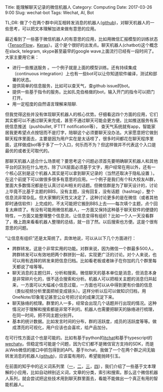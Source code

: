 Title: 能理解聊天记录的微信机器人
Category: Computing
Date: 2017-03-26 9:00
Slug: wechat-bot
Tags: Wechat, AI, Bot

TL;DR: 做了个在两个群中间互相转发消息的机器人([github](https://github.com/grapeot/WechatForwardBot))，对聊天机器人的一些思考，可以把文本理解加进来做有意思的应用。

最近看到了一些基于微信机器人的有意思的应用，比如用微信汇报模型的训练状态（[TensorFlow](https://zhuanlan.zhihu.com/p/25597975)，[Keras](https://zhuanlan.zhihu.com/p/25670072)）。这个是个很好的出发点。聊天机器人(chatbot)这个概念在slack, telegram, skype甚至最早的google wave上面流行已经有一段时间了。大家主要用它来：

* 进行一些推送服务 。一个例子就是上面的模型训练。还有持续集成（continuous integration）上也有一些bot可以让你知道软件编译，测试和部署的状态。
* 提供简单的信息服务，比如可以查天气，查github issue的bot。
* 提供一些基于指令的服务。比如扎克伯格做的bot，输入开门的指令可以把门打开。
* 用一定程度的自然语言理解来陪聊.

但我觉得这些并没有体现聊天机器人的核心优势。仔细看这四个方面的应用，它们其实都可以不通过聊天来完成，甚至不通过聊天可能会更方便。比如推送服务有系统信息推送（pushbullet, IFTTT notification等）， 查天气系统就有app，智能家居我更希望点点按钮而不是打字，陪聊这个必须要聊天没办法。大家愿意把它做到聊天程序里面去，主要是因为用户实在是太话唠了，很多时间都花在聊天程序里面，这样做成bot等于多了一个入口，何乐而不为？但这样做并不代表这个入口是最优的或者无可取代的。

那聊天机器人适合什么场景呢？要思考这个问题必须首先要明确聊天机器人和其他平台的区别在什么地方。除了UX层面必须基于文字，用户经常在用以外，还有一个核心区别是这个机器人其实是可以拿到聊天记录的（当然还取决于隐私设置 ）。在这个前提下可以做很多很多有意思的应用。一个例子是我们有个科大校友AI群，里面大多数情况都是在认真讨论AI相关的话题。但微信群是为了聊天设计的，讨论上毕竟不比基于主题的BBS，没有主题，没有回复，没有话题（hashtag），整个信息流非常杂乱。但大家懒的天性又决定了，这种讨论更多的是在微信（或者其他即时通信软件）上完成的，不太可能把它搬到BBS上去——每次填个主题，点个回复太麻烦了。有没有可能用微信机器人，一方面又保持这种基于聊天软件的便捷的特性，一方面又能整理整个信息流，让信息变得有组织？比如一个人一天没看群了，晚上跑来看看机器人整理的总结，就一目了然。以后搜索也方便。这是个很有意思的问题。

“让信息有组织”还是太笼统了。具体地说，可以从以下几个方面进行：

* 跨群转发。这是个非常实用的功能。对群来说，因为微信一个群最多500人， 跨群转发可以有效地把两个群拼到一起，实现更广泛的讨论。对个人来说，也可以用有选择的转发来把信息归档。比如看老板或者妹子在你加的几个群里每天都说了啥等等。
* 聊天消息的主题归并，分析和搜索。微信聊天的基本单位是消息，但消息本身是非常碎片化的，很不适合搜索和分析。机器人可以把相关主题的消息归并起来，一方面可以大幅减小信息过载，一方面也可以从中得到更有价值的信息（类似视频分析里面把帧变成镜头）。这样分析以后可以做知识归档，用OneNote/印象笔记甚至公众号把讨论的成果沉淀下来。 
* 聊天脉络的梳理。群里的人一多，经常会出现几个话题并行出现的情况。这种情况对于理解和搜索都是非常不利的。机器人也需要把聊天的脉络进行梳理，在同一时间，把不同主题分别开。
* 基本的统计数据。比如发言时间的分布，群的活跃度，成员的活跃度等等。做成漂亮的可视化，用户应该也会喜欢，给产品加分。

在可行性方面这个也是可能的。比如有基于python的[itchat](https://github.com/littlecodersh/ItChat)和基于typescript的[wechaty](https://github.com/Chatie/wechaty)。但稳定性可能是个问题，因为它们都不是微信官方支持的SDK，而是从Web微信的接口中抓包得到的API。基于itchat，我做了一个在两个群之间无脑转发消息的机器人([github](https://github.com/grapeot/WechatForwardBot))，应该蛮有用的，希望能抛砖引玉。

在前面的知乎中的近义词系列里（[一](https://zhuanlan.zhihu.com/p/23360840)，[二](https://zhuanlan.zhihu.com/p/23415929)，[三](https://zhuanlan.zhihu.com/p/23831128)，[四](https://zhuanlan.zhihu.com/p/23891151)），我们介绍了一些基于文本理解的小应用，比如自动辨别近义词，文章的分类，索引和搜索。那么这个微信机器人系列，就会尝试把这些技术用到聊天群里面去，看能不能做出一个真正有用的智能机器人。

